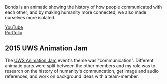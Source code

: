 Bonds is an animatic showing the history of how people communicated with each other; and by making humanity more connected, we also made ourselves more isolated.

[YouTube](https://youtu.be/_OIMqH19pn4)\
[Portfolio](https://yuchingho.com/)

## 2015 UWS Animation Jam

The [UWS Animation Jam](https://www.eventbrite.co.uk/e/uws-animation-and-game-jam-tickets-16690988195) event's theme was "communication". Different animatic parts were split between the other members and my role was to research on the history of humanity's communcation, get image and audio references, and work on background ideas with a team-member.